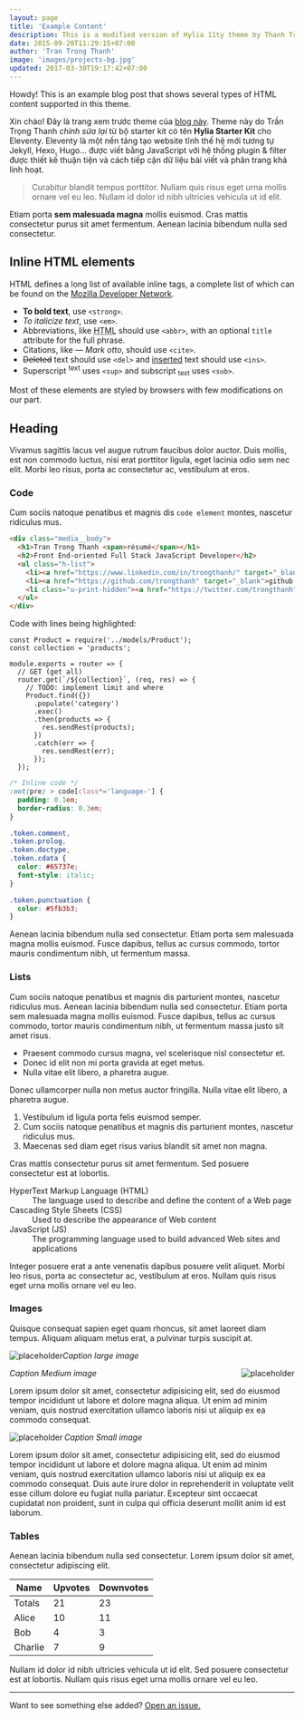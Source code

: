 ```yaml
---
layout: page
title: 'Example Content'
description: This is a modified version of Hylia 11ty theme by Thanh Tran for his own blog.
date: 2015-09-20T11:29:15+07:00
author: 'Tran Trong Thanh'
image: 'images/projects-bg.jpg'
updated: 2017-03-30T19:17:42+07:00
---
```


Howdy! This is an example blog post that shows several types of HTML content supported in this theme.

Xin chào! Đây là trang xem trước theme của <a href="/">blog này</a>. Theme này do Trần Trọng Thanh _chỉnh sửa lại_ từ bộ starter kit có tên **Hylia Starter Kit** cho Eleventy. Eleventy là một nền tảng tạo website tĩnh thế hệ mới tương tự Jekyll, Hexo, Hugo... được viết bằng JavaScript với hệ thống plugin & filter được thiết kế thuận tiện và cách tiếp cận dữ liệu bài viết và phân trang khá linh hoạt.

> Curabitur blandit tempus porttitor. Nullam quis risus eget urna mollis ornare vel eu leo. Nullam id dolor id nibh ultricies vehicula ut id elit.

Etiam porta **sem malesuada magna** mollis euismod. Cras mattis consectetur purus sit amet fermentum. Aenean lacinia bibendum nulla sed consectetur.

## Inline HTML elements

HTML defines a long list of available inline tags, a complete list of which can be found on the [Mozilla Developer Network](https://developer.mozilla.org/en-US/docs/Web/HTML/Element).

- **To bold text**, use `<strong>`.
- _To italicize text_, use `<em>`.
- Abbreviations, like <abbr title="HyperText Markup Langage">HTML</abbr> should use `<abbr>`, with an optional `title` attribute for the full phrase.
- Citations, like <cite>&mdash; Mark otto</cite>, should use `<cite>`.
- <del>Deleted</del> text should use `<del>` and <ins>inserted</ins> text should use `<ins>`.
- Superscript <sup>text</sup> uses `<sup>` and subscript <sub>text</sub> uses `<sub>`.

Most of these elements are styled by browsers with few modifications on our part.

## Heading

Vivamus sagittis lacus vel augue rutrum faucibus dolor auctor. Duis mollis, est non commodo luctus, nisi erat porttitor ligula, eget lacinia odio sem nec elit. Morbi leo risus, porta ac consectetur ac, vestibulum at eros.

### Code

Cum sociis natoque penatibus et magnis dis `code element` montes, nascetur ridiculus mus.

```html
<div class="media__body">
  <h1>Tran Trong Thanh <span>résumé</span></h1>
  <h2>Front End-oriented Full Stack JavaScript Developer</h2>
  <ul class="h-list">
    <li><a href="https://www.linkedin.com/in/trongthanh/" target="_blank">linkedin.com/in/trongthanh</a></li>
    <li><a href="https://github.com/trongthanh" target="_blank">github.com/trongthanh</a></li>
    <li class="u-print-hidden"><a href="https://twitter.com/trongthanh" target="_blank">twitter.com/trongthanh</a></li>
  </ul>
</div>
```

Code with lines being highlighted:

```js/3,7-9
const Product = require('../models/Product');
const collection = 'products';

module.exports = router => {
  // GET (get all)
  router.get(`/${collection}`, (req, res) => {
    // TODO: implement limit and where
    Product.find({})
      .populate('category')
      .exec()
      .then(products => {
        res.sendRest(products);
      })
      .catch(err => {
        res.sendRest(err);
      });
  });
```

```css
/* Inline code */
:not(pre) > code[class*='language-'] {
  padding: 0.1em;
  border-radius: 0.3em;
}

.token.comment,
.token.prolog,
.token.doctype,
.token.cdata {
  color: #65737e;
  font-style: italic;
}

.token.punctuation {
  color: #5fb3b3;
}
```

Aenean lacinia bibendum nulla sed consectetur. Etiam porta sem malesuada magna mollis euismod. Fusce dapibus, tellus ac cursus commodo, tortor mauris condimentum nibh, ut fermentum massa.

### Lists

Cum sociis natoque penatibus et magnis dis parturient montes, nascetur ridiculus mus. Aenean lacinia bibendum nulla sed consectetur. Etiam porta sem malesuada magna mollis euismod. Fusce dapibus, tellus ac cursus commodo, tortor mauris condimentum nibh, ut fermentum massa justo sit amet risus.

- Praesent commodo cursus magna, vel scelerisque nisl consectetur et.
- Donec id elit non mi porta gravida at eget metus.
- Nulla vitae elit libero, a pharetra augue.

Donec ullamcorper nulla non metus auctor fringilla. Nulla vitae elit libero, a pharetra augue.

1. Vestibulum id ligula porta felis euismod semper.
2. Cum sociis natoque penatibus et magnis dis parturient montes, nascetur ridiculus mus.
3. Maecenas sed diam eget risus varius blandit sit amet non magna.

Cras mattis consectetur purus sit amet fermentum. Sed posuere consectetur est at lobortis.

<dl>
  <dt>HyperText Markup Language (HTML)</dt>
  <dd>The language used to describe and define the content of a Web page</dd>

  <dt>Cascading Style Sheets (CSS)</dt>
  <dd>Used to describe the appearance of Web content</dd>

  <dt>JavaScript (JS)</dt>
  <dd>The programming language used to build advanced Web sites and applications</dd>
</dl>

Integer posuere erat a ante venenatis dapibus posuere velit aliquet. Morbi leo risus, porta ac consectetur ac, vestibulum at eros. Nullam quis risus eget urna mollis ornare vel eu leo.

### Images

Quisque consequat sapien eget quam rhoncus, sit amet laoreet diam tempus. Aliquam aliquam metus erat, a pulvinar turpis suscipit at.

![placeholder](https://placehold.it/800x400 'Large example image')_Caption large image_

<img align="right" src="https://placehold.it/400x200" alt="placeholder" title="Medium example image">_Caption Medium image_

Lorem ipsum dolor sit amet, consectetur adipisicing elit, sed do eiusmod
tempor incididunt ut labore et dolore magna aliqua. Ut enim ad minim veniam,
quis nostrud exercitation ullamco laboris nisi ut aliquip ex ea commodo
consequat.

<img align="left" alt="placeholder" src="https://placehold.it/200x200" title="Small example image">_Caption Small image_

Lorem ipsum dolor sit amet, consectetur adipisicing elit, sed do eiusmod
tempor incididunt ut labore et dolore magna aliqua. Ut enim ad minim veniam,
quis nostrud exercitation ullamco laboris nisi ut aliquip ex ea commodo
consequat. Duis aute irure dolor in reprehenderit in voluptate velit esse
cillum dolore eu fugiat nulla pariatur. Excepteur sint occaecat cupidatat non
proident, sunt in culpa qui officia deserunt mollit anim id est laborum.

### Tables

Aenean lacinia bibendum nulla sed consectetur. Lorem ipsum dolor sit amet, consectetur adipiscing elit.

| Name    | Upvotes | Downvotes |
| ------- | ------- | --------- |
| Totals  | 21      | 23        |
| Alice   | 10      | 11        |
| Bob     | 4       | 3         |
| Charlie | 7       | 9         |

Nullam id dolor id nibh ultricies vehicula ut id elit. Sed posuere consectetur est at lobortis. Nullam quis risus eget urna mollis ornare vel eu leo.

---

Want to see something else added? [Open an issue.](https://github.com/trongthanh/startbootstrap-clean-blog-jekyll)
